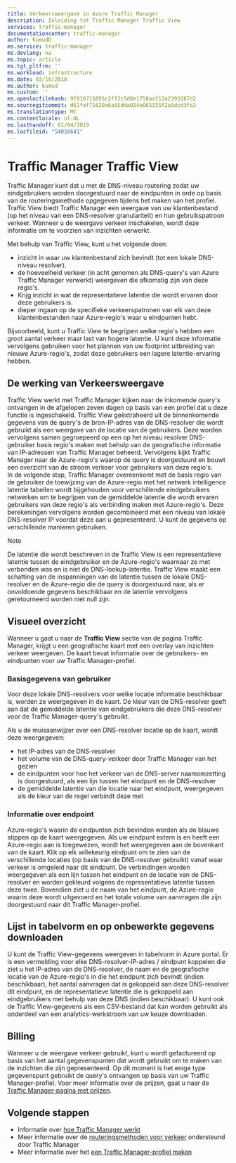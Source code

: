 ```yaml
---
title: Verkeersweergave in Azure Traffic Manager
description: Inleiding tot Traffic Manager Traffic View
services: traffic-manager
documentationcenter: traffic-manager
author: KumudD
ms.service: traffic-manager
ms.devlang: na
ms.topic: article
ms.tgt_pltfrm: ''
ms.workload: infrastructure
ms.date: 03/16/2018
ms.author: kumud
ms.custom: ''
ms.openlocfilehash: 9f818715895c2ff2c5d0e1758aaf17a2393287d2
ms.sourcegitcommit: d61faf71620a6a55dda014a665155f2a5dcd3fa2
ms.translationtype: MT
ms.contentlocale: nl-NL
ms.lasthandoff: 01/04/2019
ms.locfileid: "54050641"
---
```

# <a name="traffic-manager-traffic-view"></a>Traffic Manager Traffic View

Traffic Manager kunt dat u met de DNS-niveau routering zodat uw eindgebruikers worden doorgestuurd naar de eindpunten in orde op basis van de routeringsmethode opgegeven tijdens het maken van het profiel. Traffic View biedt Traffic Manager een weergave van uw klantenbestand (op het niveau van een DNS-resolver granulariteit) en hun gebruikspatroon verkeer. Wanneer u de weergave verkeer inschakelen, wordt deze informatie om te voorzien van inzichten verwerkt. 

Met behulp van Traffic View, kunt u het volgende doen:
- inzicht in waar uw klantenbestand zich bevindt (tot een lokale DNS-niveau resolver).
- de hoeveelheid verkeer (in acht genomen als DNS-query's van Azure Traffic Manager verwerkt) weergeven die afkomstig zijn van deze regio's.
- Krijg inzicht in wat de representatieve latentie die wordt ervaren door deze gebruikers is.
- dieper ingaan op de specifieke verkeerspatronen van elk van deze klantenbestanden naar Azure-regio's waar u eindpunten hebt. 

Bijvoorbeeld, kunt u Traffic View te begrijpen welke regio's hebben een groot aantal verkeer maar last van hogere latentie. U kunt deze informatie vervolgens gebruiken voor het plannen van uw footprint uitbreiding van nieuwe Azure-regio's, zodat deze gebruikers een lagere latentie-ervaring hebben.

## <a name="how-traffic-view-works"></a>De werking van Verkeersweergave

Traffic View werkt met Traffic Manager kijken naar de inkomende query's ontvangen in de afgelopen zeven dagen op basis van een profiel dat u deze functie is ingeschakeld. Traffic View geëxtraheerd uit de binnenkomende gegevens van de query's de bron-IP-adres van de DNS-resolver die wordt gebruikt als een weergave van de locatie van de gebruikers. Deze worden vervolgens samen gegroepeerd op een op het niveau resolver DNS-gebruiker basis regio's maken met behulp van de geografische informatie van IP-adressen van Traffic Manager beheerd. Vervolgens kijkt Traffic Manager naar de Azure-regio's waarop de query is doorgestuurd en bouwt een overzicht van de stroom verkeer voor gebruikers van deze regio's.  
In de volgende stap, Traffic Manager overeenkomt met de basis regio van de gebruiker de toewijzing van de Azure-regio met het netwerk intelligence latentie tabellen wordt bijgehouden voor verschillende eindgebruikers netwerken om te begrijpen van de gemiddelde latentie die wordt ervaren gebruikers van deze regio's als verbinding maken met Azure-regio's. Deze berekeningen vervolgens worden gecombineerd met een niveau van lokale DNS-resolver IP voordat deze aan u gepresenteerd. U kunt de gegevens op verschillende manieren gebruiken.

>[!NOTE]
>De latentie die wordt beschreven in de Traffic View is een representatieve latentie tussen de eindgebruiker en de Azure-regio's waarnaar ze met verbonden was en is niet de DNS-lookup-latentie. Traffic View maakt een schatting van de inspanningen van de latentie tussen de lokale DNS-resolver en de Azure-regio die de query is doorgestuurd naar, als er onvoldoende gegevens beschikbaar en de latentie vervolgens geretourneerd worden niet null zijn. 

## <a name="visual-overview"></a>Visueel overzicht

Wanneer u gaat u naar de **Traffic View** sectie van de pagina Traffic Manager, krijgt u een geografische kaart met een overlay van inzichten verkeer weergeven. De kaart bevat informatie over de gebruikers- en eindpunten voor uw Traffic Manager-profiel.

### <a name="user-base-information"></a>Basisgegevens van gebruiker

Voor deze lokale DNS-resolvers voor welke locatie informatie beschikbaar is, worden ze weergegeven in de kaart. De kleur van de DNS-resolver geeft aan dat de gemiddelde latentie van eindgebruikers die deze DNS-resolver voor de Traffic Manager-query's gebruikt.

Als u de muisaanwijzer over een DNS-resolver locatie op de kaart, wordt deze weergegeven:
- het IP-adres van de DNS-resolver
- het volume van de DNS-query-verkeer door Traffic Manager van het gezien
- de eindpunten voor hoe het verkeer van de DNS-server naamomzetting is doorgestuurd, als een lijn tussen het eindpunt en de DNS-resolver 
- de gemiddelde latentie van die locatie naar het eindpunt, weergegeven als de kleur van de regel verbindt deze met

### <a name="endpoint-information"></a>Informatie over endpoint

Azure-regio's waarin de eindpunten zich bevinden worden als de blauwe stippen op de kaart weergegeven. Als uw eindpunt extern is en heeft een Azure-regio aan is toegewezen, wordt het weergegeven aan de bovenkant van de kaart. Klik op elk willekeurig eindpunt om te zien van de verschillende locaties (op basis van de DNS-resolver gebruikt) vanaf waar verkeer is omgeleid naar dit eindpunt. De verbindingen worden weergegeven als een lijn tussen het eindpunt en de locatie van de DNS-resolver en worden gekleurd volgens de representatieve latentie tussen deze twee. Bovendien ziet u de naam van het eindpunt, de Azure-regio waarin deze wordt uitgevoerd en het totale volume van aanvragen die zijn doorgestuurd naar dit Traffic Manager-profiel.


## <a name="tabular-listing-and-raw-data-download"></a>Lijst in tabelvorm en op onbewerkte gegevens downloaden

U kunt de Traffic View-gegevens weergeven in tabelvorm in Azure portal. Er is een vermelding voor elke DNS-resolver-IP-adres / eindpunt koppelen die ziet u het IP-adres van de DNS-resolver, de naam en de geografische locatie van de Azure-regio's in die het eindpunt zich bevindt (indien beschikbaar), het aantal aanvragen dat is gekoppeld aan deze DNS-resolver dit eindpunt, en de representatieve latentie die is gekoppeld aan eindgebruikers met behulp van deze DNS (indien beschikbaar). U kunt ook de Traffic View-gegevens als een CSV-bestand dat kan worden gebruikt als onderdeel van een analytics-werkstroom van uw keuze downloaden.

## <a name="billing"></a>Billing

Wanneer u de weergave verkeer gebruikt, kunt u wordt gefactureerd op basis van het aantal gegevenspunten dat wordt gebruikt om te maken van de inzichten die zijn gepresenteerd. Op dit moment is het enige type gegevenspunt gebruikt de query's ontvangen op basis van uw Traffic Manager-profiel. Voor meer informatie over de prijzen, gaat u naar de [Traffic Manager-pagina met prijzen](https://azure.microsoft.com/pricing/details/traffic-manager/).


## <a name="next-steps"></a>Volgende stappen

- Informatie over [hoe Traffic Manager werkt](traffic-manager-overview.md)
- Meer informatie over de [routeringsmethoden voor verkeer](traffic-manager-routing-methods.md) ondersteund door Traffic Manager
- Meer informatie over het [een Traffic Manager-profiel maken](traffic-manager-create-profile.md)

